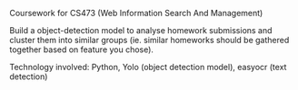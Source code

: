 Coursework for CS473 (Web Information Search And Management)

Build a object-detection model to analyse homework submissions and cluster them into similar groups (ie. similar homeworks should be gathered together based on feature you chose).

Technology involved: Python, Yolo (object detection model), easyocr (text detection)
